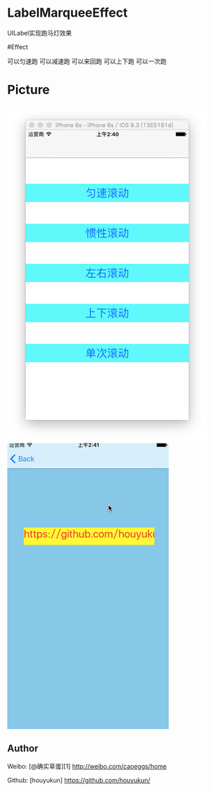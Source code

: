 # LabelMarqueeEffect
UILabel实现跑马灯效果


#Effect

可以匀速跑
可以减速跑
可以来回跑
可以上下跑
可以一次跑

# Picture

![](/Snip20160322_1.png)
![](/录屏2.gif)


## Author

Weibo: [@确实草蛋][1]
http://weibo.com/caoeggs/home

Github: [houyukun]
https://github.com/houyukun/


